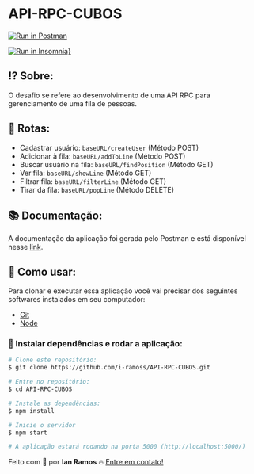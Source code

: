 # API-RPC-CUBOS

[![Run in Postman](https://run.pstmn.io/button.svg)](https://app.getpostman.com/run-collection/e8d418ee169e2dfac74a#?env%5BDevelopment%5D=W3sia2V5IjoiYmFzZVVSTCIsInZhbHVlIjoiaHR0cDovL2xvY2FsaG9zdDo1MDAwIiwiZW5hYmxlZCI6dHJ1ZX1d)

[![Run in Insomnia}](https://insomnia.rest/images/run.svg)](https://insomnia.rest/run/?label=API-RPC%20Cubos&uri=https%3A%2F%2Fraw.githubusercontent.com%2Fi-ramoss%2FAPI-RPC-CUBOS%2Fmaster%2F.github%2Finsomnia_export.json)

## :interrobang: Sobre:
O desafio se refere ao desenvolvimento de uma API RPC para gerenciamento de uma fila de pessoas.


## :pushpin: Rotas:
- Cadastrar usuário: ```baseURL/createUser``` (Método POST)
- Adicionar à fila: ```baseURL/addToLine``` (Método POST)
- Buscar usuário na fila: ```baseURL/findPosition``` (Método GET)
- Ver fila: ```baseURL/showLine``` (Método GET)
- Filtrar fila: ```baseURL/filterLine``` (Método GET)
- Tirar da fila: ```baseURL/popLine``` (Método DELETE)


## :books: Documentação:
A documentação da aplicação foi gerada pelo Postman e está disponível nesse [link](https://documenter.getpostman.com/view/12814363/TVKFzvto).


## :construction_worker: Como usar:

Para clonar e executar essa aplicação você vai precisar dos seguintes softwares instalados em seu computador: 
- [Git](https://git-scm.com/)
- [Node](https://nodejs.org/en/)


### :electric_plug: Instalar dependências e rodar a aplicação:

```bash
# Clone este repositório:
$ git clone https://github.com/i-ramoss/API-RPC-CUBOS.git

# Entre no repositório:
$ cd API-RPC-CUBOS

# Instale as dependências:
$ npm install

# Inicie o servidor
$ npm start

# A aplicação estará rodando na porta 5000 (http://localhost:5000/)
```

Feito com :green_heart: por **Ian Ramos** :fire: [Entre em contato!](https://www.linkedin.com/in/ian-ramos/)
